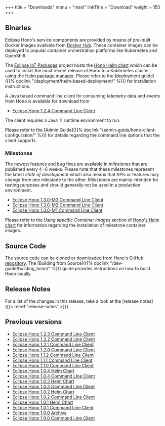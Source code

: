 +++
title = "Downloads"
menu = "main"
linkTitle = "Download"
weight = 150
+++

## Binaries

Eclipse Hono's service components are provided by means of pre-built Docker images available from
[Docker Hub](https://hub.docker.com/u/eclipse/). These container images can be deployed to popular
container orchestration platforms like Kubernetes and OpenShift.

The [Eclipse IoT Packages](https://www.eclipse.org/packages/) project hosts the
[Hono Helm chart](https://github.com/eclipse/packages/tree/master/charts/hono)
which can be used to install the most recent release of Hono to a Kubernetes cluster
using the [Helm package manager](https://helm.sh).
Please refer to the [deployment guide]({{% doclink "/deployment/helm-based-deployment/" %}})
for installation instructions.

A Java based command line client for consuming telemetry data and events from Hono is available for download from

* [Eclipse Hono 1.2.4 Command Line Client](https://www.eclipse.org/downloads/download.php?file=/hono/hono-cli-1.2.4-exec.jar)

The client requires a Java 11 runtime environment to run.

Please refer to the [Admin Guide]({{% doclink "/admin-guide/hono-client-configuration/" %}}) for details regarding the command
line options that the client supports.

### Milestones

The newest features and bug fixes are available in *milestones* that are published every 4 -6 weeks.
Please note that these milestones represent the latest *state of development* which also means that APIs or features may
change from one milestone to the other. Milestones are mainly intended for testing purposes and should generally not
be used in a production environment.

* [Eclipse Hono 1.3.0-M3 Command Line Client](https://www.eclipse.org/downloads/download.php?file=/hono/hono-cli-1.3.0-M3-exec.jar)
* [Eclipse Hono 1.3.0-M2 Command Line Client](https://www.eclipse.org/downloads/download.php?file=/hono/hono-cli-1.3.0-M2-exec.jar)
* [Eclipse Hono 1.3.0-M1 Command Line Client](https://www.eclipse.org/downloads/download.php?file=/hono/hono-cli-1.3.0-M1-exec.jar)

Please refer to the *Using specific Container Images* section of [Hono's Helm chart](https://github.com/eclipse/packages/tree/master/charts/hono)
for information regarding the installation of milestone container images.

## Source Code

The source code can be cloned or downloaded from [Hono's GitHub repository](https://github.com/eclipse/hono).
The [Building from Source]({{% doclink "/dev-guide/building_hono/" %}}) guide provides instructions on how to build Hono locally.

## Release Notes

For a list of the changes in this release, take a look at the [release notes]({{< relref "release-notes" >}}).

## Previous versions

* [Eclipse Hono 1.2.3 Command Line Client](https://www.eclipse.org/downloads/download.php?file=/hono/hono-cli-1.2.3-exec.jar)
* [Eclipse Hono 1.2.2 Command Line Client](https://www.eclipse.org/downloads/download.php?file=/hono/hono-cli-1.2.2-exec.jar)
* [Eclipse Hono 1.2.1 Command Line Client](https://www.eclipse.org/downloads/download.php?file=/hono/hono-cli-1.2.1-exec.jar)
* [Eclipse Hono 1.2.0 Command Line Client](https://www.eclipse.org/downloads/download.php?file=/hono/hono-cli-1.2.0-exec.jar)
* [Eclipse Hono 1.1.2 Command Line Client](https://www.eclipse.org/downloads/download.php?file=/hono/hono-cli-1.1.2-exec.jar)
* [Eclipse Hono 1.1.1 Command Line Client](https://www.eclipse.org/downloads/download.php?file=/hono/hono-cli-1.1.1-exec.jar)
* [Eclipse Hono 1.1.0 Command Line Client](https://www.eclipse.org/downloads/download.php?file=/hono/hono-cli-1.1.0-exec.jar)
* [Eclipse Hono 1.0.4 Helm Chart](https://www.eclipse.org/downloads/download.php?file=/hono/eclipse-hono-1.0.4-chart.tar.gz)
* [Eclipse Hono 1.0.4 Command Line Client](https://www.eclipse.org/downloads/download.php?file=/hono/hono-cli-1.0.4-exec.jar)
* [Eclipse Hono 1.0.3 Helm Chart](https://www.eclipse.org/downloads/download.php?file=/hono/eclipse-hono-1.0.3-chart.tar.gz)
* [Eclipse Hono 1.0.3 Command Line Client](https://www.eclipse.org/downloads/download.php?file=/hono/hono-cli-1.0.3-exec.jar)
* [Eclipse Hono 1.0.2 Helm Chart](https://www.eclipse.org/downloads/download.php?file=/hono/eclipse-hono-1.0.2-chart.tar.gz)
* [Eclipse Hono 1.0.2 Command Line Client](https://www.eclipse.org/downloads/download.php?file=/hono/hono-cli-1.0.2-exec.jar)
* [Eclipse Hono 1.0.1 Helm Chart](https://www.eclipse.org/downloads/download.php?file=/hono/eclipse-hono-1.0.1-chart.tar.gz)
* [Eclipse Hono 1.0.1 Command Line Client](https://www.eclipse.org/downloads/download.php?file=/hono/hono-cli-1.0.1-exec.jar)
* [Eclipse Hono 1.0.0 Archive](https://www.eclipse.org/downloads/download.php?file=/hono/eclipse-hono-1.0.0-chart.tar.gz)
* [Eclipse Hono 1.0.0 Command Line Client](https://www.eclipse.org/downloads/download.php?file=/hono/hono-cli-1.0.0-exec.jar)
